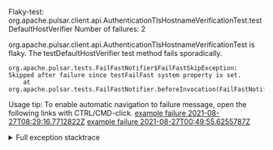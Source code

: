         
Flaky-test: org.apache.pulsar.client.api.AuthenticationTlsHostnameVerificationTest.testDefaultHostVerifier
Number of failures: 2

org.apache.pulsar.client.api.AuthenticationTlsHostnameVerificationTest is flaky. The testDefaultHostVerifier test method fails sporadically.

```
org.apache.pulsar.tests.FailFastNotifier$FailFastSkipException: Skipped after failure since testFailFast system property is set.
	at org.apache.pulsar.tests.FailFastNotifier.beforeInvocation(FailFastNotifier.java:88)

```

Usage tip: To enable automatic navigation to failure message, open the following links with CTRL/CMD-click.
[example failure 2021-08-27T08:29:16.7712822Z](https://github.com/apache/pulsar/runs/3441181143?check_suite_focus=true#step:9:1256)
[example failure 2021-08-27T00:49:55.6255787Z](https://github.com/apache/pulsar/runs/3438608157?check_suite_focus=true#step:9:1252)


<details>
<summary>Full exception stacktrace</summary>
<code><pre>
org.apache.pulsar.tests.FailFastNotifier$FailFastSkipException: Skipped after failure since testFailFast system property is set.
	at org.apache.pulsar.tests.FailFastNotifier.beforeInvocation(FailFastNotifier.java:88)

</pre></code>
</details>

